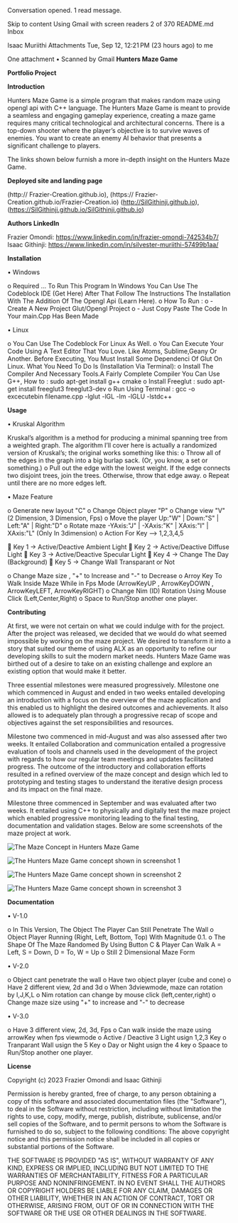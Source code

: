 
Conversation opened. 1 read message.

Skip to content
Using Gmail with screen readers
2 of 370
README.md
Inbox

Isaac Muriithi
Attachments
Tue, Sep 12, 12:21 PM (23 hours ago)
to me


 One attachment
  •  Scanned by Gmail
**Hunters Maze Game**

**Portfolio Project**

**Introduction**

Hunters Maze Game is a simple program that makes random maze using opengl api with C++ language. The Hunters Maze Game is meant to provide a seamless and engaging gameplay experience, creating a maze game requires many critical technological and architectural concerns. There is a top-down shooter where the player’s objective is to survive waves of enemies. You want to create an enemy AI behavior that presents a significant challenge to players.

The links shown below furnish a more in-depth insight on the Hunters Maze Game.

**Deployed site and landing page**

(http:// Frazier-Creation.github.io), (https:// Frazier-Creation.github.io/Frazier-Creation.io)
(http://SilGithinji.github.io), (https://SilGithinji.github.io/SilGithinji.github.io)

**Authors LinkedIn**

Frazier Omondi: https://www.linkedin.com/in/frazier-omondi-742534b7/
Isaac Githinji: https://www.linkedin.com/in/silvester-muriithi-57499b1aa/

**Installation**

•	Windows

o	Required ... To Run This Program In Windows You Can Use The Codeblock IDE (Get Here) After That Follow The Instructions The Installation With The Addition Of The Opengl Api (Learn Here).
o	How To Run :
o	- Create A New Project Glut/Opengl Project
o	- Just Copy Paste The Code In Your main.Cpp Has Been Made

•	Linux

o	You Can Use The Codeblock For Linux As Well.
o	You Can Execute Your Code Using A Text Editor That You Love. Like Atoms, Sublime,Geany Or Another.
Before Executing, You Must Install Some Dependenci Of Glut On Linux. What You Need To Do Is (Installation Via Terminal):
o	Install The Compiler And Necessary Tools.A Fairly Complete Compiler You Can Use G++, How to :
sudo apt-get install g++ cmake 
o	Install Freeglut :
sudo apt-get install freeglut3 freeglut3-dev
o	Run Using Terminal :
gcc -o excecutebin filename.cpp -lglut -lGL -lm -lGLU -lstdc++

**Usage**

•	Kruskal Algorithm

Kruskal’s algorithm is a method for producing a minimal spanning tree from a weighted graph. The algorithm I’ll cover here is actually a randomized version of Kruskal’s; the original works something like this:
o	Throw all of the edges in the graph into a big burlap sack. (Or, you know, a set or something.)
o	Pull out the edge with the lowest weight. If the edge connects two disjoint trees, join the trees. Otherwise, throw that edge away.
o	Repeat until there are no more edges left. 

•	Maze Feature

o	Generate new layout "C"
o	Change Object player "P"
o	Change view "V" (2 Dimension, 3 Dimension, Fps)
o	Move the player Up:"W" | Down:"S" | Left:"A" | Right:"D"
o	Rotate maze -YAxis:"J" | -XAxis:"K" | XAxis:"I" | XAxis:"L" (Only In 3dimension)
o	Action For Key --> 1,2,3,4,5

	Key 1 -> Active/Deactive Ambient Light
	Key 2 -> Active/Deactive Diffuse Light
	Key 3 -> Active/Deactive Specular Light
	Key 4 -> Change The Day (Background)
	Key 5 -> Change Wall Transparant or Not

o	Change Maze size , "+" to Increase and "-" to Decrease
o	Arroy Key To Walk Inside Maze While in Fps Mode (ArrowKeyUP , ArrowKeyDOWN , ArrowKeyLEFT, ArrowKeyRIGHT)
o	Change Nim (ID) Rotation Using Mouse Click (Left,Center,Right)
o	Space to Run/Stop another one player.

**Contributing**

At first, we were not certain on what we could indulge with for the project. After the project was released, we decided that we would do what seemed impossible by working on the maze project. We desired to transform it into a story that suited our theme of using ALX as an opportunity to refine our developing skills to suit the modern market needs. Hunters Maze Game was birthed out of a desire to take on an existing challenge and explore an existing option that would make it better.

Three essential milestones were measured progressively. Milestone one which commenced in August and ended in two weeks entailed developing an introduction with a focus on the overview of the maze application and this enabled us to highlight the desired outcomes and achievements. It also allowed is to adequately plan through a progressive recap of scope and objectives against the set responsibilities and resources.

Milestone two commenced in mid-August and was also assessed after two weeks. It entailed Collaboration and communication entailed a progressive evaluation of tools and channels used in the development of the project with regards to how our regular team meetings and updates facilitated progress. The outcome of the introductory and collaboration efforts resulted in a refined overview of the maze concept and design which led to prototyping and testing stages to understand the iterative design process and its impact on the final maze.

Milestone three commenced in September and was evaluated after two weeks. It entailed using C++ to physically and digitally test the maze project which enabled progressive monitoring leading to the final testing, documentation and validation stages.
Below are some screenshots of the maze project at work.

![The Maze Concept in Hunters Maze Game](./images/Maze_Concept.jpg)

![The Hunters Maze Game concept shown in screenshot 1](./images/screenshot1.png)

![The Hunters Maze Game concept shown in screenshot 2](./images/screenshot2.png)

![The Hunters Maze Game concept shown in screenshot 3](./images/screenshot3.png)

**Documentation**

•	V-1.0

o	In This Version, The Object The Player Can Still Penetrate The Wall
o	Object Player Running (Right, Left, Bottom, Top) With Magnitude 0.1.
o	The Shape Of The Maze Randomed By Using Button C & Player Can Walk A = Left, S = Down, D = To, W = Up
o	Still 2 Dimensional Maze Form

•	V-2.0

o	Object cant penetrate the wall
o	Have two object player (cube and cone)
o	Have 2 different view, 2d and 3d
o	When 3dviewmode, maze can rotation by I,J,K,L
o	Nim rotation can change by mouse click (left,center,right)
o	Change maze size using "+" to increase and "-" to decrease

•	V-3.0

o	Have 3 different view, 2d, 3d, Fps
o	Can walk inside the maze using arrowKey when fps viewmode
o	Active / Deactive 3 Light usign 1,2,3 Key
o	Tranparant Wall usign the 5 Key
o	Day or Night usign the 4 key
o	Spaace to Run/Stop another one player.

**License**

Copyright (c) 2023 Frazier Omondi and Isaac Githinji

Permission is hereby granted, free of charge, to any person obtaining a copy of this software and associated documentation files (the "Software"), to deal in the Software without restriction, including without limitation the rights to use, copy, modify, merge, publish, distribute, sublicense, and/or sell copies of the Software, and to permit persons to whom the Software is furnished to do so, subject to the following conditions:
The above copyright notice and this permission notice shall be included in all copies or substantial portions of the Software.

THE SOFTWARE IS PROVIDED "AS IS", WITHOUT WARRANTY OF ANY KIND, EXPRESS OR IMPLIED, INCLUDING BUT NOT LIMITED TO THE WARRANTIES OF MERCHANTABILITY, FITNESS FOR A PARTICULAR PURPOSE AND NONINFRINGEMENT. IN NO EVENT SHALL THE AUTHORS OR COPYRIGHT HOLDERS BE LIABLE FOR ANY CLAIM, DAMAGES OR OTHER LIABILITY, WHETHER IN AN ACTION OF CONTRACT, TORT OR OTHERWISE, ARISING FROM, OUT OF OR IN CONNECTION WITH THE SOFTWARE OR THE USE OR OTHER DEALINGS IN THE SOFTWARE.
